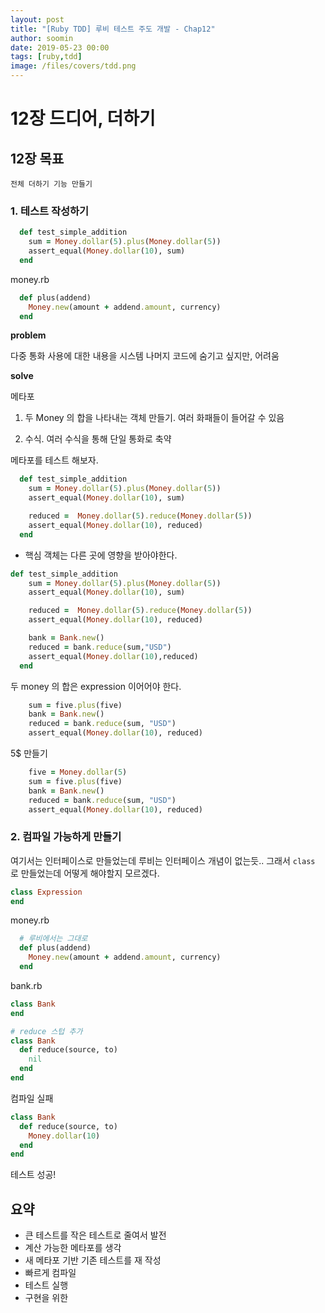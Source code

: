 ```yaml
---
layout: post
title: "[Ruby TDD] 루비 테스트 주도 개발 - Chap12"
author: soomin
date: 2019-05-23 00:00
tags: [ruby,tdd]
image: /files/covers/tdd.png
---
```



# 12장 드디어, 더하기 

## 12장 목표
    전체 더하기 기능 만들기

### 1. 테스트 작성하기

```ruby
  def test_simple_addition
    sum = Money.dollar(5).plus(Money.dollar(5))
    assert_equal(Money.dollar(10), sum)
  end
```
money.rb
```ruby
  def plus(addend)
    Money.new(amount + addend.amount, currency)
  end
```

__problem__

다중 통화 사용에 대한 내용을 시스템 나머지 코드에 숨기고 싶지만, 어려움

__solve__

메타포 

1. 두 Money 의 합을 나타내는 객체 만들기. 여러 화패들이 들어갈 수 있음 

2. 수식. 여러 수식을 통해 단일 통화로 축약 

메타포를 테스트 해보자. 

```ruby
  def test_simple_addition
    sum = Money.dollar(5).plus(Money.dollar(5))
    assert_equal(Money.dollar(10), sum)

    reduced =  Money.dollar(5).reduce(Money.dollar(5))
    assert_equal(Money.dollar(10), reduced)
  end
```

- 핵심 객체는 다른 곳에 영향을 받아야한다. 

```ruby
def test_simple_addition
    sum = Money.dollar(5).plus(Money.dollar(5))
    assert_equal(Money.dollar(10), sum)

    reduced =  Money.dollar(5).reduce(Money.dollar(5))
    assert_equal(Money.dollar(10), reduced)

    bank = Bank.new()
    reduced = bank.reduce(sum,"USD")
    assert_equal(Money.dollar(10),reduced)
  end
```

두 money 의 합은 expression 이어어야 한다.

```ruby
    sum = five.plus(five)
    bank = Bank.new()
    reduced = bank.reduce(sum, "USD")
    assert_equal(Money.dollar(10), reduced)
```

5$ 만들기 

```ruby
    five = Money.dollar(5)
    sum = five.plus(five)
    bank = Bank.new()
    reduced = bank.reduce(sum, "USD")
    assert_equal(Money.dollar(10), reduced)
```

### 2. 컴파일 가능하게 만들기

여기서는 인터페이스로 만들었는데 루비는 인터페이스 개념이 없는듯.. 그래서 `class` 로 만들었는데 어떻게 해야할지 모르겠다.

```ruby
class Expression
end
```
money.rb
```ruby
  # 루비에서는 그대로 
  def plus(addend)
    Money.new(amount + addend.amount, currency)
  end
```

bank.rb
```ruby
class Bank
end

# reduce 스텁 추가
class Bank
  def reduce(source, to)
    nil
  end
end
```
컴파일 실패
```ruby
class Bank
  def reduce(source, to)
    Money.dollar(10)
  end
end
```
테스트 성공!

## 요약

- 큰 테스트를 작은 테스트로 줄여서 발전 
- 계산 가능한 메타포를 생각
- 새 메타포 기반 기존 테스트를 재 작성
- 빠르게 컴파일
- 테스트 실행
- 구현을 위한